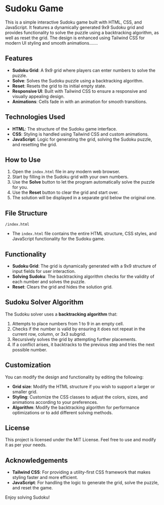 # Sudoku Game

This is a simple interactive Sudoku game built with HTML, CSS, and JavaScript. It features a dynamically generated 9x9 Sudoku grid and provides functionality to solve the puzzle using a backtracking algorithm, as well as reset the grid. The design is enhanced using Tailwind CSS for modern UI styling and smooth animations.......

## Features

- **Sudoku Grid**: A 9x9 grid where players can enter numbers to solve the puzzle.
- **Solve**: Solves the Sudoku puzzle using a backtracking algorithm.
- **Reset**: Resets the grid to its initial empty state.
- **Responsive UI**: Built with Tailwind CSS to ensure a responsive and visually appealing design.
- **Animations**: Cells fade in with an animation for smooth transitions.

## Technologies Used

- **HTML**: The structure of the Sudoku game interface.
- **CSS**: Styling is handled using Tailwind CSS and custom animations.
- **JavaScript**: Logic for generating the grid, solving the Sudoku puzzle, and resetting the grid.

## How to Use

1. Open the `index.html` file in any modern web browser.
2. Start by filling in the Sudoku grid with your own numbers.
3. Use the **Solve** button to let the program automatically solve the puzzle for you.
4. Use the **Reset** button to clear the grid and start over.
5. The solution will be displayed in a separate grid below the original one.

## File Structure

```
/index.html
```

- The `index.html` file contains the entire HTML structure, CSS styles, and JavaScript functionality for the Sudoku game.

## Functionality

- **Sudoku Grid**: The grid is dynamically generated with a 9x9 structure of input fields for user interaction.
- **Solving Sudoku**: The backtracking algorithm checks for the validity of each number and solves the puzzle.
- **Reset**: Clears the grid and hides the solution grid.

## Sudoku Solver Algorithm

The Sudoku solver uses a **backtracking algorithm** that:
1. Attempts to place numbers from 1 to 9 in an empty cell.
2. Checks if the number is valid by ensuring it does not repeat in the current row, column, or 3x3 subgrid.
3. Recursively solves the grid by attempting further placements.
4. If a conflict arises, it backtracks to the previous step and tries the next possible number.

## Customization

You can modify the design and functionality by editing the following:

- **Grid size**: Modify the HTML structure if you wish to support a larger or smaller grid.
- **Styling**: Customize the CSS classes to adjust the colors, sizes, and animations according to your preferences.
- **Algorithm**: Modify the backtracking algorithm for performance optimizations or to add different solving methods.

## License

This project is licensed under the MIT License. Feel free to use and modify it as per your needs.

## Acknowledgements

- **Tailwind CSS**: For providing a utility-first CSS framework that makes styling faster and more efficient.
- **JavaScript**: For handling the logic to generate the grid, solve the puzzle, and reset the game.

Enjoy solving Sudoku!
